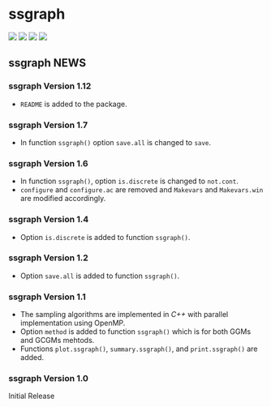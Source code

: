 # **ssgraph** 
  
![](https://www.r-pkg.org/badges/version/ssgraph) ![](https://www.r-pkg.org/badges/last-release/ssgraph) ![](https://cranlogs.r-pkg.org/badges/ssgraph) 
![](https://cranlogs.r-pkg.org/badges/grand-total/ssgraph) 

## **ssgraph** NEWS

### **ssgraph** Version 1.12

* `README` is added to the package.

### **ssgraph** Version 1.7

* In function `ssgraph()` option `save.all` is changed to `save`.

### **ssgraph** Version 1.6

* In function `ssgraph()`, option `is.discrete` is changed to `not.cont`.
* `configure` and `configure.ac` are removed and 
	    `Makevars` and `Makevars.win` are modified accordingly.

### **ssgraph** Version 1.4

* Option `is.discrete` is added to function `ssgraph()`.

### **ssgraph** Version 1.2

* Option `save.all` is added to function `ssgraph()`.

### **ssgraph** Version 1.1

* The sampling algorithms are implemented in *C++* with parallel implementation using OpenMP. 
* Option `method` is added to function `ssgraph()` which is for both GGMs and GCGMs mehtods.
* Functions `plot.ssgraph()`, `summary.ssgraph()`, and `print.ssgraph()` are added.
    
### **ssgraph** Version 1.0

Initial Release
    
